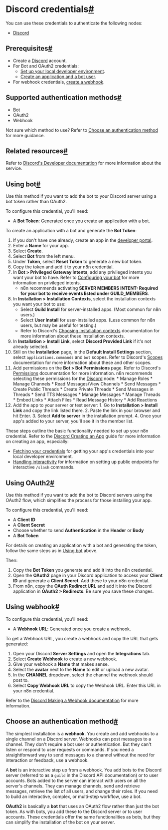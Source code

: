[](https://github.com/n8n-io/n8n-docs/edit/main/docs/integrations/builtin/credentials/discord.md "Edit this page")

# Discord credentials[#](#discord-credentials "Permanent link")

You can use these credentials to authenticate the following nodes:

*   [Discord](../../app-nodes/n8n-nodes-base.discord/)

## Prerequisites[#](#prerequisites "Permanent link")

*   Create a [Discord](https://www.discord.com/) account.
*   For Bot and OAuth2 credentials:
    *   [Set up your local developer environment](https://discord.com/developers/docs/quick-start/getting-started#step-0-project-setup).
    *   [Create an application and a bot user](https://discord.com/developers/docs/quick-start/getting-started#step-1-creating-an-app).
*   For webhook credentials, [create a webhook](https://support.discord.com/hc/en-us/articles/228383668-Intro-to-Webhooks).

## Supported authentication methods[#](#supported-authentication-methods "Permanent link")

*   Bot
*   OAuth2
*   Webhook

Not sure which method to use? Refer to [Choose an authentication method](#choose-an-authentication-method) for more guidance.

## Related resources[#](#related-resources "Permanent link")

Refer to [Discord's Developer documentation](https://discord.com/developers/docs/intro) for more information about the service.

## Using bot[#](#using-bot "Permanent link")

Use this method if you want to add the bot to your Discord server using a bot token rather than OAuth2.

To configure this credential, you'll need:

*   A **Bot Token**: Generated once you create an application with a bot.

To create an application with a bot and generate the **Bot Token**:

1.  If you don't have one already, create an app in the [developer portal](https://discord.com/developers/applications?new_application=true).
2.  Enter a **Name** for your app.
3.  Select **Create**.
4.  Select **Bot** from the left menu.
5.  Under **Token**, select **Reset Token** to generate a new bot token.
6.  Copy the token and add it to your n8n credential.
7.  In **Bot > Privileged Gateway Intents**, add any privileged intents you want your bot to have. Refer to [Configuring your bot](https://discord.com/developers/docs/quick-start/getting-started#configuring-your-bot) for more information on privileged intents.
    *   n8n recommends activating **SERVER MEMBERS INTENT: Required for your bot to receive events listed under GUILD\_MEMBERS**.
8.  In **Installation > Installation Contexts**, select the installation contexts you want your bot to use:
    *   Select **Guild Install** for server-installed apps. (Most common for n8n users.)
    *   Select **User Install** for user-installed apps. (Less common for n8n users, but may be useful for testing.)
    *   Refer to Discord's [Choosing installation contexts](https://discord.com/developers/docs/quick-start/getting-started#choosing-installation-contexts) documentation for more information about these installation contexts.
9.  In **Installation > Install Link**, select **Discord Provided Link** if it's not already selected.
10.  Still on the **Installation** page, in the **Default Install Settings** section, select `applications.commands` and `bot` scopes. Refer to Discord's [Scopes](https://discord.com/developers/docs/topics/oauth2#shared-resources-oauth2-scopes) documentation for more information about these and other scopes.
11.  Add permissions on the **Bot > Bot Permissions** page. Refer to Discord's [Permissions](https://discord.com/developers/docs/topics/permissions) documentation for more information. n8n recommends selecting these permissions for the [Discord](../../app-nodes/n8n-nodes-base.discord/) node:
    *   Manage Roles
    *   Manage Channels
    *   Read Messages/View Channels
    *   Send Messages
    *   Create Public Threads
    *   Create Private Threads
    *   Send Messages in Threads
    *   Send TTS Messages
    *   Manage Messages
    *   Manage Threads
    *   Embed Links
    *   Attach Files
    *   Read Message History
    *   Add Reactions
12.  Add the app to your server or test server:
    1.  Go to **Installation > Install Link** and copy the link listed there.
    2.  Paste the link in your browser and hit Enter.
    3.  Select **Add to server** in the installation prompt.
    4.  Once your app's added to your server, you'll see it in the member list.

These steps outline the basic functionality needed to set up your n8n credential. Refer to the [Discord Creating an App](https://discord.com/developers/docs/quick-start/getting-started#step-1-creating-an-app) guide for more information on creating an app, especially:

*   [Fetching your credentials](https://discord.com/developers/docs/quick-start/getting-started#fetching-your-credentials) for getting your app's credentials into your local developer environment.
*   [Handling interactivity](https://discord.com/developers/docs/quick-start/getting-started#step-3-handling-interactivity) for information on setting up public endpoints for interactive `/slash` commands.

## Using OAuth2[#](#using-oauth2 "Permanent link")

Use this method if you want to add the bot to Discord servers using the OAuth2 flow, which simplifies the process for those installing your app.

To configure this credential, you'll need:

*   A **Client ID**
*   A **Client Secret**
*   Choose whether to send **Authentication** in the **Header** or **Body**
*   A **Bot Token**

For details on creating an application with a bot and generating the token, follow the same steps as in [Using bot](#using-bot) above.

Then:

1.  Copy the **Bot Token** you generate and add it into the n8n credential.
2.  Open the **OAuth2** page in your Discord application to access your **Client ID** and generate a **Client Secret**. Add these to your n8n credential.
3.  From n8n, copy the **OAuth Redirect URL** and add it into the Discord application in **OAuth2 > Redirects**. Be sure you save these changes.

## Using webhook[#](#using-webhook "Permanent link")

To configure this credential, you'll need:

*   A **Webhook URL**: Generated once you create a webhook.

To get a Webhook URL, you create a webhook and copy the URL that gets generated:

1.  Open your Discord **Server Settings** and open the **Integrations** tab.
2.  Select **Create Webhook** to create a new webhook.
3.  Give your webhook a **Name** that makes sense.
4.  Select the **avatar** next to the **Name** to edit or upload a new avatar.
5.  In the **CHANNEL** dropdown, select the channel the webhook should post to.
6.  Select **Copy Webhook URL** to copy the Webhook URL. Enter this URL in your n8n credential.

Refer to the [Discord Making a Webhook documentation](https://support.discord.com/hc/en-us/articles/228383668-Intro-to-Webhooks) for more information.

## Choose an authentication method[#](#choose-an-authentication-method "Permanent link")

The simplest installation is a **webhook**. You create and add webhooks to a single channel on a Discord server. Webhooks can post messages to a channel. They don't require a bot user or authentication. But they can't listen or respond to user requests or commands. If you need a straightforward way to send messages to a channel without the need for interaction or feedback, use a webhook.

A **bot** is an interactive step up from a webhook. You add bots to the Discord server (referred to as a `guild` in the Discord API documentation) or to user accounts. Bots added to the server can interact with users on all the server's channels. They can manage channels, send and retrieve messages, retrieve the list of all users, and change their roles. If you need to build an interactive, complex, or multi-step workflow, use a bot.

**OAuth2** is basically a **bot** that uses an OAuth2 flow rather than just the bot token. As with bots, you add these to the Discord server or to user accounts. These credentials offer the same functionalities as bots, but they can simplify the installation of the bot on your server.